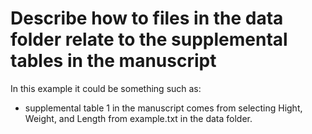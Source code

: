 # Describe how to files in the data folder relate to the supplemental tables in the manuscript
In this example it could be something such as:
* supplemental table 1 in the manuscript comes from selecting Hight, Weight, and Length from example.txt in the data folder.
